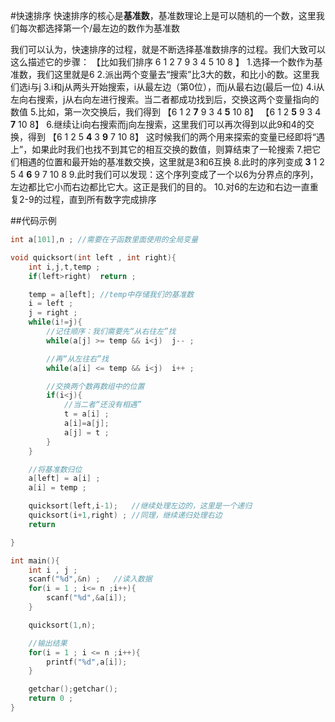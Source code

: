 #快速排序
快速排序的核心是**基准数**，基准数理论上是可以随机的一个数，这里我们每次都选择第一个/最左边的数作为基准数

我们可以认为，快速排序的过程，就是不断选择基准数排序的过程。我们大致可以这么描述它的步骤：
【比如我们排序 6 1 2 7 9 3 4 5 10 8 】
1.选择一个数作为基准数，我们这里就是6
2.派出两个变量去“搜索”比3大的数，和比小的数。这里我们选i与j
3.i和j从两头开始搜索，i从最左边（第0位），而j从最右边(最后一位)
4.i从左向右搜索，j从右向左进行搜索。当二者都成功找到后，交换这两个变量指向的数值
5.比如，第一次交换后，我们得到 
    【6 1 2 **7** 9 3 4 **5** 10 8】
    【6 1 2 **5** 9 3 4 **7** 10 8】
6.继续让i向右搜索而j向左搜索，这里我们可以再次得到以此9和4的交换，得到
【6 1 2 5 **4**  3  **9** 7 10 8】
这时候我们的两个用来探索的变量已经即将“遇上”，如果此时我们也找不到其它的相互交换的数值，则算结束了一轮搜索
7.把它们相遇的位置和最开始的基准数交换，这里就是3和6互换
8.此时的序列变成 **3** 1 2 5 4 **6** 9 7 10 8 
9.此时我们可以发现：这个序列变成了一个以6为分界点的序列，左边都比它小而右边都比它大。这正是我们的目的。
10.对6的左边和右边一直重复2-9的过程，直到所有数字完成排序

##代码示例
```C
int a[101],n ; //需要在子函数里面使用的全局变量

void quicksort(int left , int right){
    int i,j,t,temp ; 
    if(left>right)  return ;

    temp = a[left]; //temp中存储我们的基准数
    i = left ; 
    j = right ; 
    while(i!=j){
        //记住顺序：我们需要先“从右往左”找
        while(a[j] >= temp && i<j)  j-- ;

        //再“从左往右”找
        while(a[i] <= temp && i<j)  i++ ;

        //交换两个数再数组中的位置
        if(i<j){
            //当二者“还没有相遇”
            t = a[i] ; 
            a[i]=a[j];
            a[j] = t ;
        }
    }

    //将基准数归位
    a[left] = a[i] ;
    a[i] = temp ;

    quicksort(left,i-1);   //继续处理左边的，这里是一个递归
    quicksort(i+1,right) ; //同理，继续递归处理右边
    return

}

int main(){
    int i , j ;
    scanf("%d",&n) ;   //读入数据
    for(i = 1 ; i<= n ;i++){
        scanf("%d",&a[i]);
    }

    quicksort(1,n);

    //输出结果
    for(i = 1 ; i <= n ;i++){
        printf("%d",a[i]);
    }

    getchar();getchar();
    return 0 ;
}

```